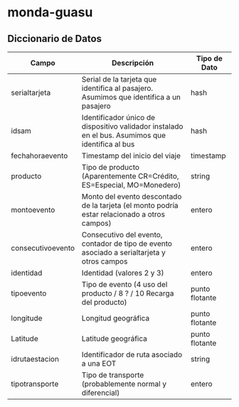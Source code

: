 # monda-guasu

## Diccionario de Datos

|Campo|Descripción|Tipo de Dato|
|-----|-----------|------------|
|serialtarjeta|Serial de la tarjeta que identifica al pasajero. Asumimos que identifica a un pasajero|hash|
|idsam|Identificador único de dispositivo validador instalado en el bus. Asumimos que identifica al bus|hash|
|fechahoraevento|Timestamp del inicio del viaje|timestamp|
|producto|Tipo de producto (Aparentemente CR=Crédito, ES=Especial, MO=Monedero)|string|
|montoevento|Monto del evento descontado de la tarjeta (el monto podría estar relacionado a otros campos)|entero|
|consecutivoevento|Consecutivo del evento, contador de tipo de evento asociado a serialtarjeta y otros campos|entero|
|identidad|Identidad (valores 2 y 3)|entero|
|tipoevento|Tipo de evento (4 uso del producto / 8 ? / 10 Recarga del producto)|punto flotante|
|longitude|Longitud geográfica|punto flotante|
|Latitude|Latitude geográfica|punto flotante|
|idrutaestacion|Identificador de ruta asociado a una EOT|string|
|tipotransporte|Tipo de transporte (probablemente normal y diferencial)|entero|
